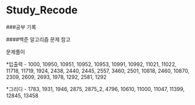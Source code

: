 # Study_Recode
###공부 기록

####백준 알고리즘 문제 참고

[백준 문제]: https://plzrun.tistory.com/entry/%EC%95%8C%EA%B3%A0%EB%A6%AC%EC%A6%98-%EB%AC%B8%EC%A0%9C%ED%92%80%EC%9D%B4PS-%EC%8B%9C%EC%9E%91%ED%95%98%EA%B8%B0
[백준 문제]: https://covenant.tistory.com/224


문제풀이

*입출력 - 1000, 10950, 10951, 10952, 10953, 10991, 10992, 11021, 11022, 11718, 11719, 1924, 2438, 2440, 2445, 2557, 3460, 2501, 10818, 2460, 10870, 2309, 2609, 2693, 1978, 1292, 2581, 1292

*그리디 - 1783, 1931, 1946, 2875, 2875_2, 4796, 10610, 11000, 11047, 11399, 12845, 13458


[설명]: https://se-jung-h.tistory.com/
